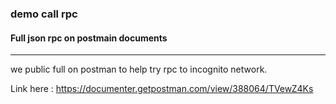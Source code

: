 ### demo call rpc
#### Full json rpc on postmain documents
---
we public full on postman to help try rpc to incognito network. 

Link here : https://documenter.getpostman.com/view/388064/TVewZ4Ks
